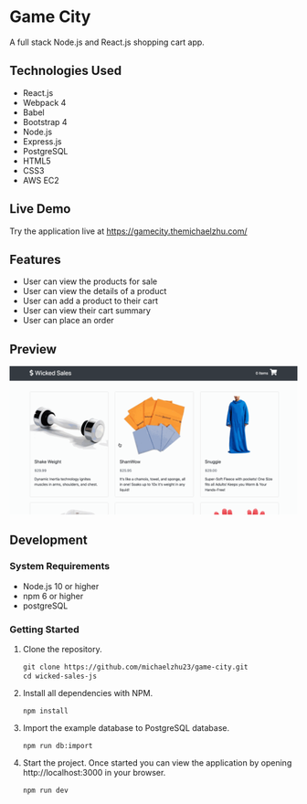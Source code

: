 # Game City
A full stack Node.js and React.js shopping cart app.

## Technologies Used
- React.js
- Webpack 4
- Babel
- Bootstrap 4
- Node.js
- Express.js
- PostgreSQL
- HTML5
- CSS3
- AWS EC2

## Live Demo
Try the application live at https://gamecity.themichaelzhu.com/

## Features
- User can view the products for sale
- User can view the details of a product
- User can add a product to their cart
- User can view their cart summary
- User can place an order

## Preview
![Game City Demo](server/public/images/demo.gif)

## Development
### System Requirements
- Node.js 10 or higher
- npm 6 or higher
- postgreSQL

### Getting Started
1. Clone the repository.
    ```shell
    git clone https://github.com/michaelzhu23/game-city.git
    cd wicked-sales-js
    ```
2. Install all dependencies with NPM.
    ```shell
    npm install
    ```
3. Import the example database to PostgreSQL database.
    ```shell
    npm run db:import
    ```
4. Start the project. Once started you can view the application by opening http://localhost:3000 in your browser.
    ```shell
    npm run dev
    ```
